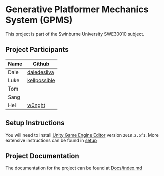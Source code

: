 # Generative Platformer Mechanics System (GPMS)

This project is part of the Swinburne University SWE30010 subject.

## Project Participants

| Name |                     Github                     |
| ---- | ---------------------------------------------- |
| Dale | [daledesilva](https://github.com/daledesilva)  |
| Luke | [kellpossible](http://github.com/kellpossible) |
| Tom  |                                                |
| Sang |                                                |
| Hei  | [w0nght](https://github.com/w0nght)            |

## Setup Instructions

You will need to install [Unity Game Engine Editor](https://unity3d.com/unity/editor) version `2018.2.5f1`. More extensive instructions can be found in [setup](Docs/setup.md)

## Project Documentation

The documentation for the project can be found at [Docs/index.md](Docs/index.md)
